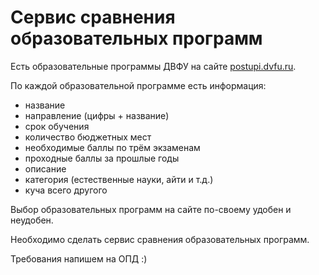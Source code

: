 # Сервис сравнения образовательных программ

Есть образовательные программы ДВФУ на сайте [postupi.dvfu.ru](https://postupi.dvfu.ru/).

По каждой образовательной программе есть информация:
- название
- направление (цифры + название)
- срок обучения
- количество бюджетных мест
- необходимые баллы по трём экзаменам
- проходные баллы за прошлые годы
- описание
- категория (естественные науки, айти и т.д.)
- куча всего другого

Выбор образовательных программ на сайте по-своему удобен и неудобен.

Необходимо сделать сервис сравнения образовательных программ.

Требования напишем на ОПД :)